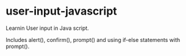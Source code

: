 # user-input-javascript

Learnin User input in Java script.

Includes alert(), confirm(), prompt() and using if-else statements with prompt().
